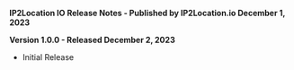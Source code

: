 **IP2Location IO Release Notes - Published by IP2Location.io December 1, 2023**


**Version 1.0.0 - Released December 2, 2023**

* Initial Release
